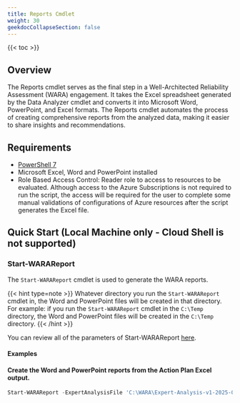 ```yaml
---
title: Reports Cmdlet
weight: 30
geekdocCollapseSection: false
---
```


{{< toc >}}

## Overview

The Reports cmdlet serves as the final step in a Well-Architected Reliability Assessment (WARA) engagement. It takes the Excel spreadsheet generated by the Data Analyzer cmdlet and converts it into Microsoft Word, PowerPoint, and Excel formats. The Reports cmdlet automates the process of creating comprehensive reports from the analyzed data, making it easier to share insights and recommendations.

## Requirements

- [PowerShell 7](https://learn.microsoft.com/en-us/powershell/scripting/install/installing-powershell?view=powershell-7.4)
- Microsoft Excel, Word and PowerPoint installed
- Role Based Access Control: Reader role to access to resources to be evaluated. Although access to the Azure Subscriptions is not required to run the script, the access will be required for the user to complete some manual validations of configurations of Azure resources after the script generates the Excel file.

## Quick Start (Local Machine only - Cloud Shell is not supported)

### Start-WARAReport
The `Start-WARAReport` cmdlet is used to generate the WARA reports.

{{< hint type=note >}}
Whatever directory you run the `Start-WARAReport` cmdlet in, the Word and PowerPoint files will be created in that directory. For example: if you run the `Start-WARAReport` cmdlet in the `C:\Temp` directory, the Word and PowerPoint files will be created in the `C:\Temp` directory.
{{< /hint >}}

You can review all of the parameters of Start-WARAReport [here](https://github.com/Azure/Well-Architected-Reliability-Assessment/blob/main/docs/wara/Start-WARAReport.md).
#### Examples

#### Create the Word and PowerPoint reports from the Action Plan Excel output.
```PowerShell
Start-WARAReport -ExpertAnalysisFile 'C:\WARA\Expert-Analysis-v1-2025-02-04-11-14.xlsx'
```

